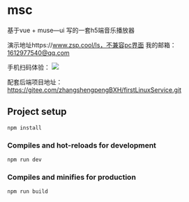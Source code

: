 # msc

基于vue + muse—ui 写的一套h5端音乐播放器

演示地址https://www.zsp.cool/ls，不兼容pc界面
我的邮箱：1612977540@qq.com

手机扫码体验：
![](https://www.zsp.cool/img/23_259_70aebdd2300f053f210c0c5fe8b5b4d7_d293766769c876c3e22301f1e92f18c3.png)

配套后端项目地址：https://gitee.com/zhangshengpengBXH/firstLinuxService.git

## Project setup
```
npm install
```

### Compiles and hot-reloads for development
```
npm run dev
```

### Compiles and minifies for production
```
npm run build
```




